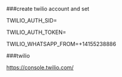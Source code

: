 ###create twilio account and set

TWILIO_AUTH_SID=

TWILIO_AUTH_TOKEN=

TWILIO_WHATSAPP_FROM=+14155238886

###twilio

https://console.twilio.com/